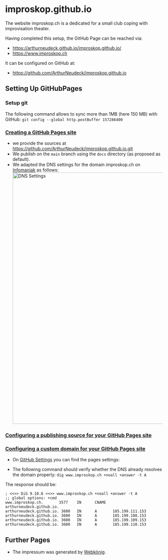 # improskop.github.io
The website improskop.ch is a dedicated for a small club coping with improvisation theater.

Having completed this setup, the GitHub Page can be reached via:
* https://arthurneudeck.github.io/improskop.github.io/
* https://www.improskop.ch

It can be configured on GitHub at:
* https://github.com/ArthurNeudeck/improskop.github.io

## Setting Up GitHubPages
### Setup git
The following command allows to sync more than 1MB (here 150 MB) with GitHub:
```git config --global http.postBuffer 157286400```

### [Creating a GitHub Pages site](https://docs.github.com/en/pages/getting-started-with-github-pages/creating-a-github-pages-site)
* we provide the sources at https://github.com/ArthurNeudeck/improskop.github.io.git
* We publish on the ```main``` branch using the ```docs``` directory (as proposed as default).
* We adapted the DNS settings for the domain improskop.ch on [Infomaniak](https://manager.infomaniak.com/v3/293740/ng/domain/1614105/dns/manage-zone/list) as follows:<br/><img alt="DNS Settings" src="/images/dns-domain.png" width="800"/> 

### [Configuring a publishing source for your GitHub Pages site](https://docs.github.com/en/pages/getting-started-with-github-pages/configuring-a-publishing-source-for-your-github-pages-site)

### [Configuring a custom domain for your GitHub Pages site](https://docs.github.com/en/pages/configuring-a-custom-domain-for-your-github-pages-site)
* On [GitHub Settings](https://github.com/ArthurNeudeck/improskop.github.io/settings/pages) you can find the pages settings:

* The following command should verify whether the DNS already resolves the domain properly:
```dig www.improskop.ch +noall +answer -t A```

The response should be:
```
; <<>> DiG 9.10.6 <<>> www.improskop.ch +noall +answer -t A
;; global options: +cmd
www.improskop.ch.       3577    IN      CNAME   arthurneudeck.github.io.
arthurneudeck.github.io. 3600   IN      A       185.199.111.153
arthurneudeck.github.io. 3600   IN      A       185.199.108.153
arthurneudeck.github.io. 3600   IN      A       185.199.109.153
arthurneudeck.github.io. 3600   IN      A       185.199.110.153
```
## Further Pages
* The impressum was generated by [Webkönig](https://webkoenig.ch/).